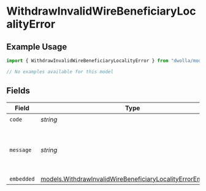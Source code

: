 # WithdrawInvalidWireBeneficiaryLocalityError

## Example Usage

```typescript
import { WithdrawInvalidWireBeneficiaryLocalityError } from "dwolla/models/errors";

// No examples available for this model
```

## Fields

| Field                                                                                                                             | Type                                                                                                                              | Required                                                                                                                          | Description                                                                                                                       | Example                                                                                                                           |
| --------------------------------------------------------------------------------------------------------------------------------- | --------------------------------------------------------------------------------------------------------------------------------- | --------------------------------------------------------------------------------------------------------------------------------- | --------------------------------------------------------------------------------------------------------------------------------- | --------------------------------------------------------------------------------------------------------------------------------- |
| `code`                                                                                                                            | *string*                                                                                                                          | :heavy_check_mark:                                                                                                                | N/A                                                                                                                               | ValidationError                                                                                                                   |
| `message`                                                                                                                         | *string*                                                                                                                          | :heavy_check_mark:                                                                                                                | N/A                                                                                                                               | Validation error(s) present. See embedded errors list for more details.                                                           |
| `embedded`                                                                                                                        | [models.WithdrawInvalidWireBeneficiaryLocalityErrorEmbedded](../../models/withdrawinvalidwirebeneficiarylocalityerrorembedded.md) | :heavy_minus_sign:                                                                                                                | N/A                                                                                                                               |                                                                                                                                   |